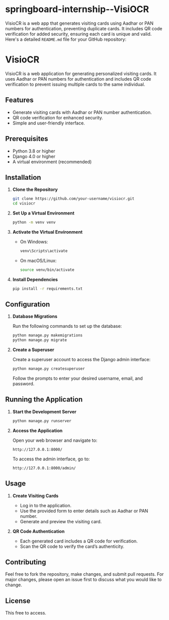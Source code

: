 # springboard-internship--VisiOCR
 VisioCR is a web app that generates visiting cards using Aadhar or PAN numbers for authentication, preventing duplicate cards. It includes QR code verification for added security, ensuring each card is unique and valid.
 Here's a detailed `README.md` file for your GitHub repository:


# VisioCR

VisioCR is a web application for generating personalized visiting cards. It uses Aadhar or PAN numbers for authentication and includes QR code verification to prevent issuing multiple cards to the same individual.

## Features
- Generate visiting cards with Aadhar or PAN number authentication.
- QR code verification for enhanced security.
- Simple and user-friendly interface.

## Prerequisites

- Python 3.8 or higher
- Django 4.0 or higher
- A virtual environment (recommended)

## Installation

1. **Clone the Repository**

   ```bash
   git clone https://github.com/your-username/visiocr.git
   cd visiocr
   ```

2. **Set Up a Virtual Environment**

   ```bash
   python -m venv venv
   ```

3. **Activate the Virtual Environment**

   - On Windows:

     ```bash
     venv\Scripts\activate
     ```

   - On macOS/Linux:

     ```bash
     source venv/bin/activate
     ```

4. **Install Dependencies**

   ```bash
   pip install -r requirements.txt
   ```

## Configuration

1. **Database Migrations**

   Run the following commands to set up the database:

   ```bash
   python manage.py makemigrations
   python manage.py migrate
   ```

2. **Create a Superuser**

   Create a superuser account to access the Django admin interface:

   ```bash
   python manage.py createsuperuser
   ```

   Follow the prompts to enter your desired username, email, and password.

## Running the Application

1. **Start the Development Server**

   ```bash
   python manage.py runserver
   ```

2. **Access the Application**

   Open your web browser and navigate to:

   ```
   http://127.0.0.1:8000/
   ```

   To access the admin interface, go to:

   ```
   http://127.0.0.1:8000/admin/
   ```

## Usage

1. **Create Visiting Cards**

   - Log in to the application.
   - Use the provided form to enter details such as Aadhar or PAN number.
   - Generate and preview the visiting card.

2. **QR Code Authentication**

   - Each generated card includes a QR code for verification.
   - Scan the QR code to verify the card’s authenticity.

## Contributing

Feel free to fork the repository, make changes, and submit pull requests. For major changes, please open an issue first to discuss what you would like to change.

## License
This free to access.
